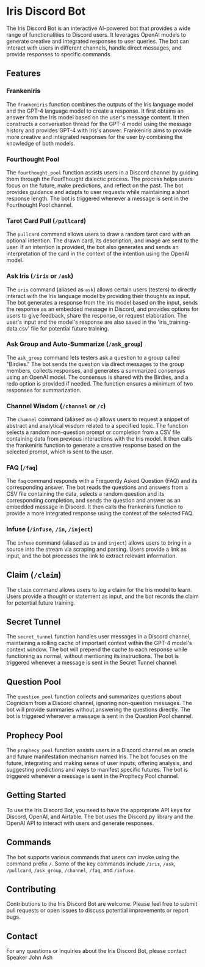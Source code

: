 # Iris Discord Bot

The Iris Discord Bot is an interactive AI-powered bot that provides a wide range of functionalities to Discord users. It leverages OpenAI models to generate creative and integrated responses to user queries. The bot can interact with users in different channels, handle direct messages, and provide responses to specific commands.

## Features

### Frankeniris
The `frankeniris` function combines the outputs of the Iris language model and the GPT-4 language model to create a response. It first obtains an answer from the Iris model based on the user's message content. It then constructs a conversation thread for the GPT-4 model using the message history and provides GPT-4 with Iris's answer. Frankeniris aims to provide more creative and integrated responses for the user by combining the knowledge of both models.

### Fourthought Pool
The `fourthought_pool` function assists users in a Discord channel by guiding them through the FourThought dialectic process. The process helps users focus on the future, make predictions, and reflect on the past. The bot provides guidance and adapts to user requests while maintaining a short response length. The bot is triggered whenever a message is sent in the Fourthought Pool channel.

### Tarot Card Pull (`/pullcard`)
The `pullcard` command allows users to draw a random tarot card with an optional intention. The drawn card, its description, and image are sent to the user. If an intention is provided, the bot also generates and sends an interpretation of the card in the context of the intention using the OpenAI model.

### Ask Iris (`/iris` or `/ask`)
The `iris` command (aliased as `ask`) allows certain users (testers) to directly interact with the Iris language model by providing their thoughts as input. The bot generates a response from the Iris model based on the input, sends the response as an embedded message in Discord, and provides options for users to give feedback, share the response, or request elaboration. The user's input and the model's response are also saved in the 'iris_training-data.csv' file for potential future training.

### Ask Group and Auto-Summarize (`/ask_group`)
The `ask_group` command lets testers ask a question to a group called "Birdies." The bot sends the question via direct messages to the group members, collects responses, and generates a summarized consensus using an OpenAI model. The consensus is shared with the Birdies, and a redo option is provided if needed. The function ensures a minimum of two responses for summarization.

### Channel Wisdom (`/channel` or `/c`)
The `channel` command (aliased as `c`) allows users to request a snippet of abstract and analytical wisdom related to a specified topic. The function selects a random non-question prompt or completion from a CSV file containing data from previous interactions with the Iris model. It then calls the frankeniris function to generate a creative response based on the selected prompt, which is sent to the user.

### FAQ (`/faq`)
The `faq` command responds with a Frequently Asked Question (FAQ) and its corresponding answer. The bot reads the questions and answers from a CSV file containing the data, selects a random question and its corresponding completion, and sends the question and answer as an embedded message in Discord. It then calls the frankeniris function to provide a more integrated response using the context of the selected FAQ.

### Infuse (`/infuse`, `/in`, `/inject`)
The `infuse` command (aliased as `in` and `inject`) allows users to bring in a source into the stream via scraping and parsing. Users provide a link as input, and the bot processes the link to extract relevant information.

## Claim (`/claim`)
The `claim` command allows users to log a claim for the Iris model to learn. Users provide a thought or statement as input, and the bot records the claim for potential future training.

## Secret Tunnel
The `secret_tunnel` function handles user messages in a Discord channel, maintaining a rolling cache of important context within the GPT-4 model's context window. The bot will prepend the cache to each response while functioning as normal, without mentioning its instructions. The bot is triggered whenever a message is sent in the Secret Tunnel channel.

## Question Pool
The `question_pool` function collects and summarizes questions about Cognicism from a Discord channel, ignoring non-question messages. The bot will provide summaries without answering the questions directly. The bot is triggered whenever a message is sent in the Question Pool channel.

## Prophecy Pool
The `prophecy_pool` function assists users in a Discord channel as an oracle and future manifestation mechanism named Iris. The bot focuses on the future, integrating and making sense of user inputs, offering analysis, and suggesting predictions and ways to manifest specific futures. The bot is triggered whenever a message is sent in the Prophecy Pool channel.

## Getting Started
To use the Iris Discord Bot, you need to have the appropriate API keys for Discord, OpenAI, and Airtable. The bot uses the Discord.py library and the OpenAI API to interact with users and generate responses.

## Commands
The bot supports various commands that users can invoke using the command prefix `/`. Some of the key commands include `/iris`, `/ask`, `/pullcard`, `/ask_group`, `/channel`, `/faq`, and `/infuse`.

## Contributing
Contributions to the Iris Discord Bot are welcome. Please feel free to submit pull requests or open issues to discuss potential improvements or report bugs.

## Contact
For any questions or inquiries about the Iris Discord Bot, please contact Speaker John Ash
